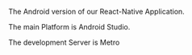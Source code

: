 The Android version of our React-Native Application. 


The main Platform is Android Studio.

The development Server is Metro


